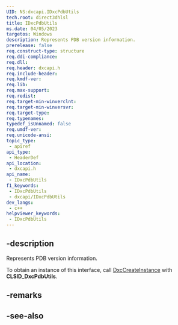 ```yaml
---
UID: NS:dxcapi.IDxcPdbUtils
tech.root: direct3dhlsl
title: IDxcPdbUtils
ms.date: 04/05/2023
targetos: Windows
description: Represents PDB version information.
prerelease: false
req.construct-type: structure
req.ddi-compliance: 
req.dll: 
req.header: dxcapi.h
req.include-header: 
req.kmdf-ver: 
req.lib: 
req.max-support: 
req.redist: 
req.target-min-winverclnt: 
req.target-min-winversvr: 
req.target-type: 
req.typenames: 
typedef_isUnnamed: false
req.umdf-ver: 
req.unicode-ansi: 
topic_type:
 - apiref
api_type:
 - HeaderDef
api_location:
 - dxcapi.h
api_name:
 - IDxcPdbUtils
f1_keywords:
 - IDxcPdbUtils
 - dxcapi/IDxcPdbUtils
dev_langs:
 - c++
helpviewer_keywords:
 - IDxcPdbUtils
---
```


## -description

Represents PDB version information.

To obtain an instance of this interface, call [DxcCreateInstance](./nf-dxcapi-dxccreateinstance.md) with **CLSID_DxcPdbUtils**.

## -remarks

## -see-also
